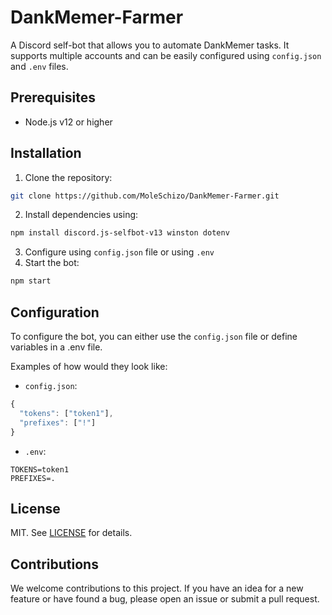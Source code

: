 # DankMemer-Farmer

A Discord self-bot that allows you to automate DankMemer tasks. It supports multiple accounts and can be easily configured using `config.json` and `.env` files.

## Prerequisites

- Node.js v12 or higher

## Installation

1. Clone the repository:<br>
```sh
git clone https://github.com/MoleSchizo/DankMemer-Farmer.git
```
2. Install dependencies using:<br>
```sh
npm install discord.js-selfbot-v13 winston dotenv
```
3. Configure using `config.json` file or using `.env`
4. Start the bot:<br>
```sh
npm start
```

## Configuration
To configure the bot, you can either use the ```config.json``` file or define variables in a .env file.

Examples of how would they look like:
- `config.json`:
```js
{
  "tokens": ["token1"],
  "prefixes": ["!"]
}
```
- `.env`:
```
TOKENS=token1
PREFIXES=.
```

## License

MIT. See [LICENSE](LICENSE) for details.

## Contributions

We welcome contributions to this project. If you have an idea for a new feature or have found a bug, please open an issue or submit a pull request.
